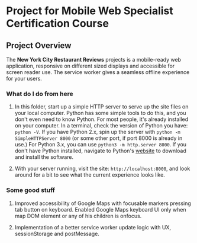 # Project for Mobile Web Specialist Certification Course

## Project Overview

The **New York City Restaurant Reviews** projects is a mobile-ready web application, responsive on different sized displays and accessible for screen reader use. The service worker gives a seamless offline experience for your users.

### What do I do from here

1. In this folder, start up a simple HTTP server to serve up the site files on your local computer. Python has some simple tools to do this, and you don't even need to know Python. For most people, it's already installed on your computer. In a terminal, check the version of Python you have: `python -V`. If you have Python 2.x, spin up the server with `python -m SimpleHTTPServer 8000` (or some other port, if port 8000 is already in use.) For Python 3.x, you can use `python3 -m http.server 8000`. If you don't have Python installed, navigate to Python's [website](https://www.python.org/) to download and install the software.

2. With your server running, visit the site: `http://localhost:8000`, and look around for a bit to see what the current experience looks like.

### Some good stuff

1. Improved accessibility of Google Maps with focusable markers pressing tab button on keyboard. Enabled Google Maps keyboard UI only when map DOM element or any of his children is onfocus.

2. Implementation of a better service worker update logic with UX, sessionStorage and postMessage.